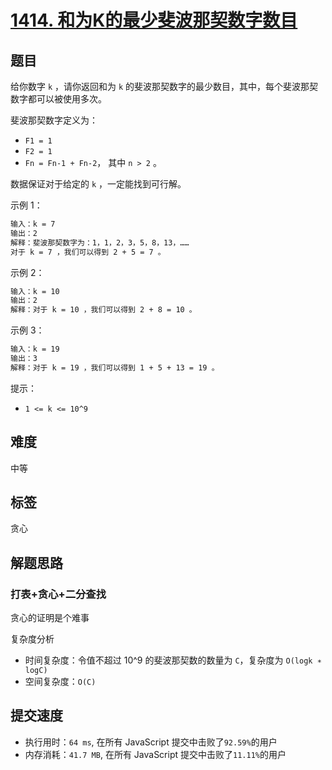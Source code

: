 # [1414. 和为K的最少斐波那契数字数目](https://leetcode-cn.com/problems/find-the-minimum-number-of-fibonacci-numbers-whose-sum-is-k/)

## 题目

给你数字 `k` ，请你返回和为 `k` 的斐波那契数字的最少数目，其中，每个斐波那契数字都可以被使用多次。

斐波那契数字定义为：

- `F1 = 1`
- `F2 = 1`
- `Fn = Fn-1 + Fn-2`， 其中 `n > 2` 。

数据保证对于给定的 `k` ，一定能找到可行解。

示例 1：

```txt
输入：k = 7
输出：2 
解释：斐波那契数字为：1，1，2，3，5，8，13，……
对于 k = 7 ，我们可以得到 2 + 5 = 7 。
```

示例 2：

```txt
输入：k = 10
输出：2 
解释：对于 k = 10 ，我们可以得到 2 + 8 = 10 。
```

示例 3：

```txt
输入：k = 19
输出：3 
解释：对于 k = 19 ，我们可以得到 1 + 5 + 13 = 19 。
```

提示：

- `1 <= k <= 10^9`

## 难度

中等

## 标签

贪心

## 解题思路

### 打表+贪心+二分查找

贪心的证明是个难事

复杂度分析

- 时间复杂度：令值不超过 10^9 的斐波那契数的数量为 `C`，复杂度为 `O(logk ∗ logC)`
- 空间复杂度：`O(C)`

## 提交速度

- 执行用时：`64 ms`, 在所有 JavaScript 提交中击败了`92.59%`的用户
- 内存消耗：`41.7 MB`, 在所有 JavaScript 提交中击败了`11.11%`的用户
